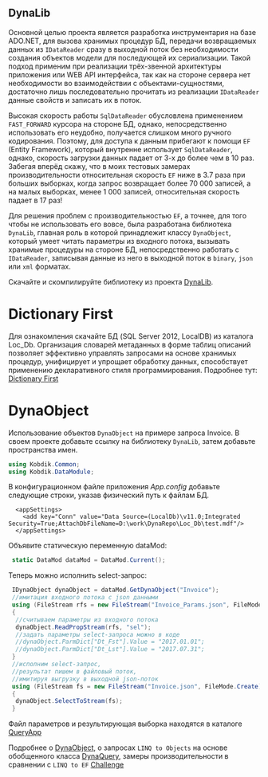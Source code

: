 ## DynaLib

Основной целью проекта является разработка инструментария на базе ADO.NET, для вызова хранимых процедур БД, передачи возвращаемых данных из `IDataReader` сразу в выходной поток без необходимости создания объектов модели для последующей их сериализации. Такой подход применим при реализации трёх-звенной архитектуры приложения или WEB API интерфейса, так как на стороне сервера нет необходимости во взаимодействии с объектами-сущностями, достаточно лишь последовательно прочитать из реализации `IDataReader` данные свойств и записать их в поток.

Высокая скорость работы `SqlDataReader` обусловлена применением `FAST_FORWARD` курсора на стороне БД, однако, непосредственно использовать его неудобно, получается слишком много ручного кодирования. Поэтому, для доступа к данным прибегают к помощи `EF` (Entity Framework), который внутренне использует `SqlDataReader`, однако, скорость загрузки данных падает от 3-х до более чем в 10 раз. Забегая вперёд скажу, что в моих тестовых замерах производительности относительная скорость `EF` ниже в 3.7 раза при больших выборках, когда запрос возвращает более 70 000 записей, а на малых выборках, менее 1 000 записей, относительная скорость падает в 17 раз!

Для решения проблем с производительностью `EF`, а точнее, для того чтобы не использовать его вовсе, была разработана библиотека `DynaLib`, главная роль в которой принадлежит классу `DynaObject`, который умеет читать параметры из входного потока, вызывать хранимые процедуры на стороне БД, непосредственно работать с `IDataReader`, записывая данные из него в выходной поток в `binary`, `json` или `xml` форматах.

Скачайте и скомпилируйте библиотеку из проекта [DynaLib](https://github.com/Kobdik/DynaRepo/tree/master/DynaLib). 

# Dictionary First

Для ознакомления скачайте БД (SQL Server 2012, LocalDB) из каталога Loc_Db. Организация словарей метаданных в форме таблиц описаний позволяет эффективно управлять запросами на основе хранимых процедур, унифицирует и упрощает обработку данных, способствует применению декларативного стиля программирования. Подробнее тут: [Dictionary First](https://github.com/Kobdik/DynaRepo/blob/master/docs/Dictionary.md)

# DynaObject

Использование объектов `DynaObject` на примере запроса Invoice. В своем проекте добавьте ссылку на библиотеку `DynaLib`, затем добавьте пространства имен.
```csharp
using Kobdik.Common;
using Kobdik.DataModule;
```
В конфигурационном файле приложения *App.config* добавьте следующие строки, указав физический путь к файлам БД.
```
  <appSettings>
    <add key="Conn" value="Data Source=(LocalDb)\v11.0;Integrated Security=True;AttachDbFileName=D:\work\DynaRepo\Loc_Db\test.mdf"/>
  </appSettings>
```
Объявите статическую переменную dataMod:
```csharp
 static DataMod dataMod = DataMod.Current();
```
Теперь можно исполнить select-запрос:
```csharp
 IDynaObject dynaObject = dataMod.GetDynaObject("Invoice");
 //имитация входного потока с json данными
 using (FileStream rfs = new FileStream("Invoice_Params.json", FileMode.Open))
 {
  //считываем параметры из входного потока
  dynaObject.ReadPropStream(rfs, "sel");
  //задать параметры select-запроса можно в коде 
  //dynaObject.ParmDict["Dt_Fst"].Value = "2017.01.01";
  //dynaObject.ParmDict["Dt_Lst"].Value = "2017.07.31";
 }
 //исполним select-запрос, 
 //результат пишем в файловый поток,
 //имитируя выгрузку в выходной json-поток
 using (FileStream fs = new FileStream("Invoice.json", FileMode.Create))
 {
  dynaObject.SelectToStream(fs);
 }
```
Файл параметров и результирующая выборка находятся в каталоге [QueryApp](https://github.com/Kobdik/DynaRepo/tree/master/QueryApp)

Подробнее о [DynaObject](https://github.com/Kobdik/DynaRepo/blob/master/docs/DynaObject.md), о запросах `LINQ to Objects` на основе обобщенного класса [DynaQuery<T>](https://github.com/Kobdik/DynaRepo/blob/master/docs/DynaQuery.md), замеры производительности в сравнении с `LINQ to EF` [Challenge](https://github.com/Kobdik/DynaRepo/blob/master/docs/Challenge.md)
